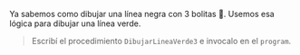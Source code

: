 Ya sabemos como dibujar una línea negra con 3 bolitas :clap:. Usemos esa lógica para dibujar una línea verde.

> Escribí el procedimiento `DibujarLineaVerde3` e invocalo en el `program`.